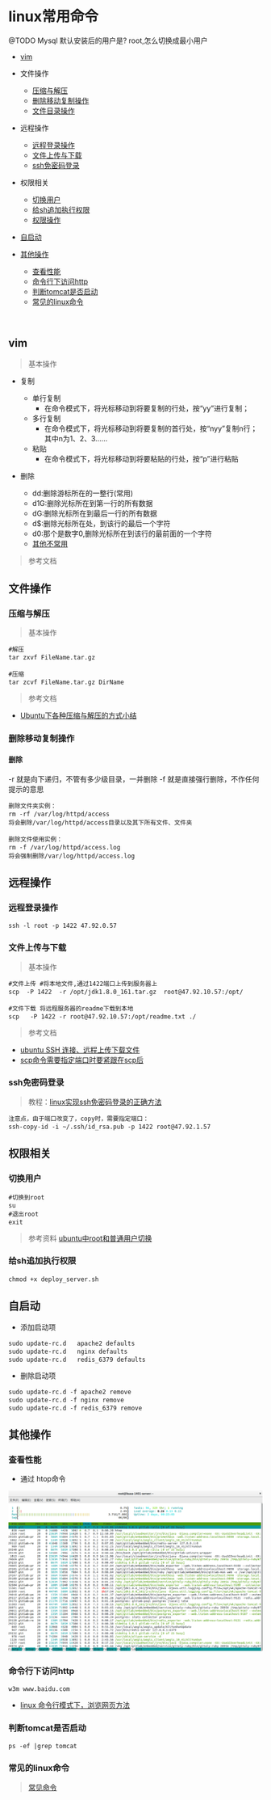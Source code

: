 # linux常用命令


@TODO Mysql 默认安装后的用户是? root,怎么切换成最小用户



* [vim](#vim)
* 文件操作
    * [压缩与解压](#压缩与解压)
    * [删除移动复制操作](#删除移动复制操作)
    * [文件目录操作]()

* 远程操作    
    * [远程登录操作](#远程登录操作)
    * [文件上传与下载](#文件上传与下载)
    * [ssh免密码登录](#ssh免密码登录)
    
* 权限相关
    * [切换用户](#切换用户)
    * [给sh追加执行权限](#给sh追加执行权限)
    * [权限操作]()    
    
    
* [自启动](#自启动)    
    
    
* [其他操作](#其他操作)
    * [查看性能](#查看性能)
    * [命令行下访问http](#命令行下访问http)
    * [判断tomcat是否启动](#判断tomcat是否启动)
    * [常见的linux命令](#常见的linux命令) 

<br>


## vim 

> 基本操作

* 复制
    * 单行复制
        * 在命令模式下，将光标移动到将要复制的行处，按“yy”进行复制；
    * 多行复制
        * 在命令模式下，将光标移动到将要复制的首行处，按“nyy”复制n行；其中n为1、2、3……
    * 粘贴
        * 在命令模式下，将光标移动到将要粘贴的行处，按“p”进行粘贴         

* 删除
    * dd:删除游标所在的一整行(常用)
    * d1G:删除光标所在到第一行的所有数据
    * dG:删除光标所在到最后一行的所有数据
    * d$:删除光标所在处，到该行的最后一个字符
    * d0:那个是数字0,删除光标所在到该行的最前面的一个字符
    * [其他不常用](https://blog.csdn.net/chenyoper/article/details/78260007)

> 参考文档



## 文件操作

### 压缩与解压

> 基本操作

    #解压
    tar zxvf FileName.tar.gz
    
    #压缩
    tar zcvf FileName.tar.gz DirName    


> 参考文档

* [Ubuntu下各种压缩与解压的方式小结](http://www.jb51.net/article/112207.htm)


### 删除移动复制操作

#### 删除

-r 就是向下递归，不管有多少级目录，一并删除
-f 就是直接强行删除，不作任何提示的意思

    删除文件夹实例：
    rm -rf /var/log/httpd/access
    将会删除/var/log/httpd/access目录以及其下所有文件、文件夹
    
    删除文件使用实例：
    rm -f /var/log/httpd/access.log
    将会强制删除/var/log/httpd/access.log
    



## 远程操作  


### 远程登录操作

    ssh -l root -p 1422 47.92.0.57


### 文件上传与下载

> 基本操作

    #文件上传 #将本地文件,通过1422端口上传到服务器上
    scp  -P 1422  -r /opt/jdk1.8.0_161.tar.gz  root@47.92.10.57:/opt/

    #文件下载 将远程服务器的readme下载到本地
    scp   -P 1422 -r root@47.92.10.57:/opt/readme.txt ./


> 参考文档

* [ubuntu SSH 连接、远程上传下载文件](https://www.cnblogs.com/qinduanyinghua/p/7152812.html)
* [scp命令需要指定端口时要紧跟在scp后](https://www.cnblogs.com/jixingke/p/6213074.html)


### ssh免密码登录

> 教程：[linux实现ssh免密码登录的正确方法](https://jingyan.baidu.com/article/c275f6ba08267ae33c756758.html)

    注意点，由于端口改变了，copy时，需要指定端口：
    ssh-copy-id -i ~/.ssh/id_rsa.pub -p 1422 root@47.92.1.57




## 权限相关

### 切换用户

    #切换到root
    su
    #退出root 
    exit 

> 参考资料 [ubuntu中root和普通用户切换](https://blog.csdn.net/u011484045/article/details/52108692)




### 给sh追加执行权限

    chmod +x deploy_server.sh 

## 自启动

* 添加启动项

```youtrack
sudo update-rc.d   apache2 defaults  
sudo update-rc.d   nginx defaults  
sudo update-rc.d   redis_6379 defaults  
```

* 删除启动项


```youtrack
sudo update-rc.d -f apache2 remove  
sudo update-rc.d -f nginx remove  
sudo update-rc.d -f redis_6379 remove  
```




## 其他操作

### 查看性能

* 通过 htop命令

![alt](imgs/htop.png)

### 命令行下访问http

    w3m www.baidu.com

* [linux 命令行模式下，浏览网页方法](https://blog.csdn.net/qq_35346390/article/details/76066326)

### 判断tomcat是否启动

    ps -ef |grep tomcat

### 常见的linux命令

> [常见命令](https://zhidao.baidu.com/question/919345359486228339.html)
